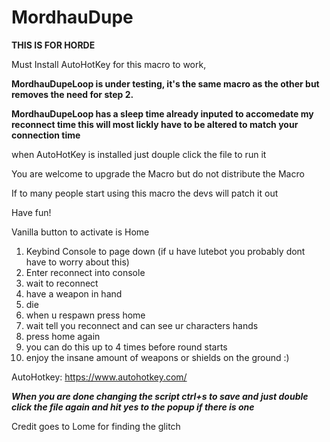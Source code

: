 # MordhauDupe
**THIS IS FOR HORDE**

Must Install AutoHotKey for this macro to work,

**MordhauDupeLoop is under testing, it's the same macro as the other but removes the need for step 2.**

**MordhauDupeLoop has a sleep time already inputed to accomedate my reconnect time this will most lickly have to be altered to match your connection time**

when AutoHotKey is installed just douple click the file to run it

You are welcome to upgrade the Macro but do not distribute the Macro

If to many people start using this macro the devs will patch it out

Have fun!

Vanilla button to activate is Home

1. Keybind Console to page down (if u have lutebot you probably dont have to worry about this)
2. Enter reconnect into console
3. wait to reconnect
4. have a weapon in hand
5. die
6. when u respawn press home
7. wait tell you reconnect and can see ur characters hands
8. press home again
9. you can do this up to 4 times before round starts
10. enjoy the insane amount of weapons or shields on the ground :)

AutoHotkey: https://www.autohotkey.com/

***When you are done changing the script ctrl+s to save and just double click the file again and hit yes to the popup if  there is one***

Credit goes to Lome for finding the glitch
